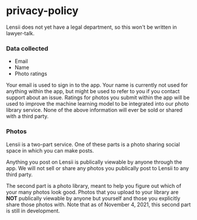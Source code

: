 # privacy-policy

Lensii does not yet have a legal department, so this won't be written in lawyer-talk.

### Data collected
- Email
- Name
- Photo ratings

Your email is used to sign in to the app.
Your name is currently not used for anything within the app, but might be used to refer to you if you contact support about an issue.
Ratings for photos you submit within the app will be used to improve the machine learning model to be integrated into our photo library service.
None of the above information will ever be sold or shared with a third party.

### Photos
Lensii is a two-part service.
One of these parts is a photo sharing social space in which you can make posts.

Anything you post on Lensii is publically viewable by anyone through the app.
We will not sell or share any photos you publically post to Lensii to any third party.

The second part is a photo library, meant to help you figure out which of your many photos look good.
Photos that you upload to your library are **NOT** publically viewable by anyone but yourself and those you explicitly share those photos with.
Note that as of November 4, 2021, this second part is still in development.
